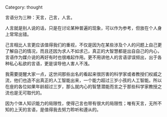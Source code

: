 Category: thought

言语分为三种：天言，己言，人言。

人言就是别人说的话，只是在讨论某种普遍的现象，可以作为参考，但放在个人身上常常出错。

己言相比人言更应该值得我们的重视，不仅是因为在某些涉及个人的问题上自己更了解自己的情况，而且还因为求人不如求己，真正的大智慧都是出自自己的内心，言语作为媒介说的再好有时也很难起作用。更不用讲他人的言语谬误频出，出于各种私心私欲的言语，更是误导他人害人不浅。

我需要提醒大家一点，这世间那些出名的看起来很厉害的科学家或者教授们权威之流，他们也造不出真正的人工智能出来，一个能力超过三岁小孩的人工智能。所以在座的各位如果年龄超过三岁，那么就内心的智慧潜能而言之于那些科学家教授之流也是无可取代的。

因为个体人知识能力的局限性，使得己言也带有很大的局限性；唯有天言，无所不知的上天的言语，是值得我去努力聆听和遵从的。